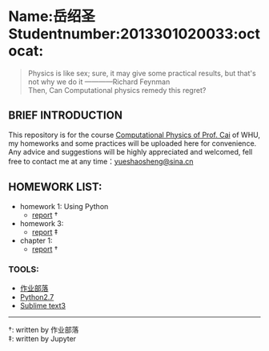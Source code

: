 # Name:岳绍圣 Studentnumber:2013301020033:octocat:

> Physics is like sex; sure, it may give some practical results, but that's not why we do it  ————Richard Feynman  
> Then, Can Computational physics remedy this regret?  

## BRIEF INTRODUCTION

This repository is for the course [Computational Physics of Prof. Cai](https://github.com/caihao/computational_physics_whu) of WHU, my homeworks and some practices will be uploaded here for convenience. Any advice and suggestions  will be highly appreciated and welcomed, fell free to contact me at any time：yueshaosheng@sina.cn 

## HOMEWORK LIST:

- homework 1: Using Python
  * [report](https://www.zybuluo.com/Guoguo0605/note/331943) †
- homework 3: 
  * [report](https://github.com/SmallGuoguo/computationalphysics_N2013301020033/blob/master/homework3/homework3.ipynb) ‡  
- chapter 1: 
  * [report](https://github.com/SmallGuoguo/computationalphysics_N2013301020033/tree/master/chapter1) †  

### TOOLS:

- [作业部落](https://www.zybuluo.com/mdeditor)  
- [Python2.7](https://www.python.org/downloads/)  
- [Sublime text3](http://www.sublimetext.com/)  


------
†: written by 作业部落  
‡: written by Jupyter
